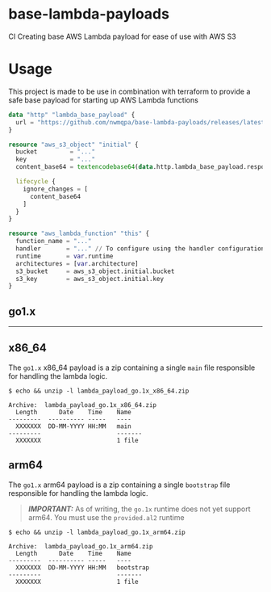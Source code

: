 # base-lambda-payloads

CI Creating base AWS Lambda payload for ease of use with AWS S3

# Usage

This project is made to be use in combination with terraform to provide a safe base payload for starting up AWS Lambda functions

```terraform
data "http" "lambda_base_payload" {
  url = "https://github.com/nwmqpa/base-lambda-payloads/releases/latest/download/lambda_payload_${var.runtime}_${var.architecture}.zip"
}

resource "aws_s3_object" "initial" {
  bucket         = "..."
  key            = "..."
  content_base64 = textencodebase64(data.http.lambda_base_payload.response_body, "US-ASCII")

  lifecycle {
    ignore_changes = [
      content_base64
    ]
  }
}

resource "aws_lambda_function" "this" {
  function_name = "..."
  handler       = "..." // To configure using the handler configuration in the payload file
  runtime       = var.runtime
  architectures = [var.architecture]
  s3_bucket     = aws_s3_object.initial.bucket
  s3_key        = aws_s3_object.initial.key
}
```

## go1.x

---

## x86_64

The `go1.x` x86_64 payload is a zip containing a single `main` file responsible for handling the lambda logic.

```
$ echo && unzip -l lambda_payload_go.1x_x86_64.zip

Archive:  lambda_payload_go.1x_x86_64.zip
  Length      Date    Time    Name
---------  ---------- -----   ----
  XXXXXXX  DD-MM-YYYY HH:MM   main
---------                     -------
  XXXXXXX                     1 file

```

## arm64

The `go1.x` arm64 payload is a zip containing a single `bootstrap` file responsible for handling the lambda logic.

> **_IMPORTANT:_** As of writing, the `go.1x` runtime does not yet support arm64. You must use the `provided.al2` runtime

```
$ echo && unzip -l lambda_payload_go.1x_arm64.zip

Archive:  lambda_payload_go.1x_arm64.zip
  Length      Date    Time    Name
---------  ---------- -----   ----
  XXXXXXX  DD-MM-YYYY HH:MM   bootstrap
---------                     -------
  XXXXXXX                     1 file

```
